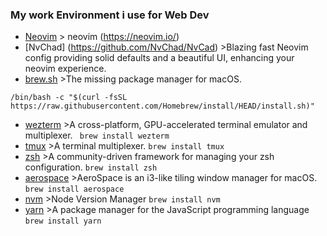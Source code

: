 ### My work Environment i use for Web Dev

- [Neovim](https://github.com/neovim/neovim) > neovim (https://neovim.io/)
- [NvChad] (https://github.com/NvChad/NvCad) >Blazing fast Neovim config providing solid defaults and a beautiful UI, enhancing your neovim experience.
- [brew.sh](https://github.com/Homebrew/brew) >The missing package manager for macOS.

`/bin/bash -c "$(curl -fsSL https://raw.githubusercontent.com/Homebrew/install/HEAD/install.sh)"`
- [wezterm](https://github.com/wez/wezterm) >A cross-platform, GPU-accelerated terminal emulator and multiplexer. ` brew install wezterm`
- [tmux](https://github.com/tmux/tmux) >A terminal multiplexer.
`brew install tmux `
- [zsh](https://github.com/ohmyzsh/ohmyzsh) >A community-driven framework for managing your zsh configuration.
`brew install zsh`
- [aerospace](https://github.com/aerospace/aerospace) >AeroSpace is an i3-like tiling window manager for macOS.
`brew install aerospace`
- [nvm](https://github.com/nvm-sh/nvm) >Node Version Manager
`brew install nvm`
- [yarn](https://github.com/yarnpkg/yarn) >A package manager for the JavaScript programming language
`brew install yarn`
